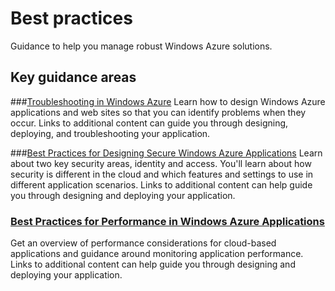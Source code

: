 <properties linkid="manage-windows-best-practices" urlDisplayName="Best practices" pageTitle="Windows Azure Windows virtual machine best practices" title="Windows Azure Windows virtual machine best practices" metaKeywords="Azure best practices" description="Find topics about best practices in Windows Azure." metaCanonical="" disqusComments="0" umbracoNaviHide="0" />


# Best practices
Guidance to help you manage robust Windows Azure solutions.

## Key guidance areas

###[Troubleshooting in Windows Azure][]
Learn how to design Windows Azure applications and web sites so that you can identify problems when they occur. Links to additional content can guide you through designing, deploying, and troubleshooting your application. 

###[Best Practices for Designing Secure Windows Azure Applications][]
Learn about two key security areas, identity and access. You'll learn about how security is different in the cloud and which features and settings to use in different application scenarios. Links to additional content can help guide you through designing and deploying your application.

### [Best Practices for Performance in Windows Azure Applications][]
Get an overview of performance considerations for cloud-based applications and guidance around monitoring application performance. Links to additional content can help guide you through designing and deploying your application.


[Troubleshooting in Windows Azure]: ./troubleshooting/
[Best Practices for Designing Secure Windows Azure Applications]: ./security/
[Best Practices for Performance in Windows Azure Applications]: ./performance/
